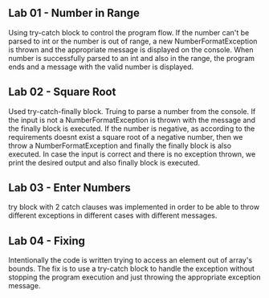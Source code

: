 Lab 01 - Number in Range
-

Using try-catch block to control the program flow. If the number can't be parsed to int or the number is out of range, 
a new NumberFormatException is thrown and the appropriate message is displayed on the console. When number is successfully 
parsed to an int and also in the range, the program ends and a message with the valid number is displayed. 

Lab 02 - Square Root
-

Used try-catch-finally block. Truing to parse a number from the console. If the input is not a NumberFormatException is 
thrown with the message and the finally block is executed. If the number is negative, as according to the requirements 
doesnt exist a square root of a negative number, then we throw a NumberFormatException and finally the finally block is 
also executed. In case the input is correct and there is no exception thrown, we print the desired output and also finally 
block is executed. 

Lab 03 - Enter Numbers
-

try block with 2 catch clauses was implemented in order to be able to throw different exceptions in different cases with 
different messages. 

Lab 04 - Fixing
-

Intentionally the code is written trying to access an element out of array's bounds. The fix is to use a try-catch 
block to handle the exception without stopping the program execution and just throwing the appropriate exception message. 